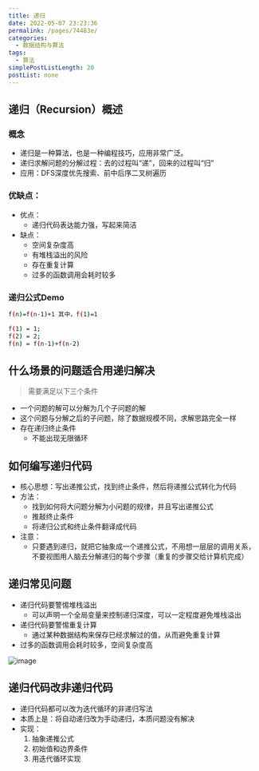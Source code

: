 ```yaml
---
title: 递归
date: 2022-05-07 23:23:36
permalink: /pages/74483e/
categories: 
  - 数据结构与算法
tags: 
  - 算法
simplePostListLength: 20
postList: none
---
```

## 递归（Recursion）概述

### 概念

- 递归是一种算法，也是一种编程技巧，应用非常广泛。
- 递归求解问题的分解过程：去的过程叫“递”，回来的过程叫“归”
- 应用：DFS深度优先搜索、前中后序二叉树遍历

### 优缺点：

- 优点：
  - 递归代码表达能力强，写起来简洁
- 缺点：
  - 空间复杂度高
  - 有堆栈溢出的风险
  - 存在重复计算
  - 过多的函数调用会耗时较多

### 递归公式Demo

```bash
f(n)=f(n-1)+1 其中，f(1)=1

f(1) = 1;
f(2) = 2;
f(n) = f(n-1)+f(n-2)
```



## 什么场景的问题适合用递归解决

> 需要满足以下三个条件

- 一个问题的解可以分解为几个子问题的解
- 这个问题与分解之后的子问题，除了数据规模不同，求解思路完全一样
- 存在递归终止条件
  - 不能出现无限循环



## 如何编写递归代码

- 核心思想：写出递推公式，找到终止条件，然后将递推公式转化为代码
- 方法：
  - 找到如何将大问题分解为小问题的规律，并且写出递推公式
  - 推敲终止条件
  - 将递归公式和终止条件翻译成代码
- 注意：
  - 只要遇到递归，就把它抽象成一个递推公式，不用想一层层的调用关系，不要视图用人脑去分解递归的每个步骤（重复的步骤交给计算机完成）



## 递归常见问题

- 递归代码要警惕堆栈溢出
  - 可以声明一个全局变量来控制递归深度，可以一定程度避免堆栈溢出
- 递归代码要警惕重复计算
  - 通过某种数据结构来保存已经求解过的值，从而避免重复计算
- 过多的函数调用会耗时较多，空间复杂度高

![image](https://cdn.staticaly.com/gh/sswfive/blog-pic@main/20230331/image.6pq2gj1xedo0.webp)

## 递归代码改非递归代码

- 递归代码都可以改为迭代循环的非递归写法
- 本质上是：将自动递归改为手动递归，本质问题没有解决
- 实现：
  1. 抽象递推公式
  2. 初始值和边界条件
  3. 用迭代循环实现

